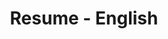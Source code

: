 ---
layout: resume
title: Resume - English
description: 
hide_description: true
left_column:
  - work
  - volunteer
  - education
  - awards
  - publications
  - references
right_column:
  - languages
  - skills
  - interests
no_language_icons: false
no_skill_icons: false
buttons:
  print: true
  #pdf: /assets/Resume.pdf
  # For the vCard you can either provide a link to a .vcf file in assets (see `pdf` above),
  # or use `h2vx.com` to generate a vCard on the fly based on the structured data of the resume page.
  # The later requires `hydejack.no_structured_data: false` and only works once the site is deployed to a public URL.
  #vcf: http://h2vx.com/vcf/<!--url-->
  #json: /assets/resume.json
# Resume data for English
resume:
  # If you have a `resume.json` file, copy it into `_data` and delete this file.
  # If you don't have a JSON Resume you can just edit this YAML file instead.
  # See also: <https://jsonresume.org/>.
  basics:
    name: 'Jakob Gabriel'
    label: 'Analytics and Data Engineer'
    picture: 'assets/img/logo.jpeg'
    email: 'jakob.gabriel5@googlemail.com'
    phone: '+49-159-01665306'
    #website: 
    summary: 
    location:
      address: 'Friedrich-Engels-Str. 13'
      postalCode: '99086'
      city: 'Erfurt'
      countryCode: 'DE'
      region: 'Thuringia'
    profiles:
      - network: 'GitHub'
        username: 'Jakob Gabriel'
        url: 'https://github.com/jakobgabriel'
      - network: 'LinkedIn'
        username: 'Jakob Gabriel'
        url: 'https://www.linkedin.com/in/jakob-gabriel'
      - network: 'XING'
        username: 'Jakob Gabriel'
        url: 'https://www.xing.com/profile/Jakob_Gabriel4'

  work:
    - company: 'ContiTech Techno-Chemie GmbH - Karben'
      position: 'Analytics and Data Engineer'
      website: 'https://www.continental-industry.com/de/topnavi/company/organization/mobile-fluid-systems'
      startDate: '2022-01-01'
      endDate: ''
      summary: >
        - Developing and defining analytics use cases and projects based on problems in production processes of Mobile Fluid Systems in collaboration with steakholders
        - Execution of continuous improvement processes by applying analytical methods in the data-driven problem solving process against the background of global scaling potentials
        - Interpret and document solution approaches from executed use cases and projects for further decision making and iteration
        - Automate analytics and operational business workflows to accelerate result discovery and support steakholder decision-making processes
        - Preparation of budgets for analytics projects with subsequent securing of these within the framework of defined project objectives
        - Preparation and documentation of guidelines in the context of lessons learned from completed projects for continuous further development
        - Support of existing process and machine standards against the background of results from analytics projects
        - Close cooperation with other business unit functions and the ContiTech central functions
      highlights:
        - section: Industry 4.0 Management and Strategy
        - items:
            - Manage and coordinate use cases and projects for data-driven process improvements in manufacturing processes
            - Support and implement continuous improvement activities by applying advanced data analytics methods
            - Translate manufacturing process specific problems with data into decision workflows
            - Interface to local plant and BA functions in order to gather manufacturing engineering requirements and other feedback for data analytics and data science topics
            - Translate plant/operations unit’s requests into use cases and procedures to ensure the implementation
            - Contribute to strategic planning of OT solutions to ensure Advanced Analytics and Data Science Capabilites
            - Strategic planning of a Manufacturing Intelligence/ Analytics Solutions for MFS, based on the latest OT solutions and CT and MFS Implementations
            - Participate in and/or steer global or local manufacturing engineering related and cross-functional projects with background of advanced analytics approaches
            - Coordinate Data Analytics and Data Science Use Cases and Projects globally
        - section: Financial Management for Industry 4.0 Implementations
        - items:
            - Prepare the budget and forecast of Data Analytics and Data Science related Use Cases and Projects
            - Ensure that the financial goals are met within the Use Cases or Projects
        - section: Manufacturing Intelligence / (Advanced) Analytics / Data Science
        - items:
            - Understanding of manufacturing process problems 
            - Definition of Analysis Goals related to the Use Cases and Projects
            - Understand, Clean, Join and Prepare Data for Use Cases and Projects
            - Abstract Features from Prepared Data
            - Explore Data (Visual Management)
            - Model and Execute Analytics Workflows for Rout Causes and Decisions
            - Automate the execution of Analytics Workflows
            - Interpret, Evaluate the workflows results and their benefits
            - Continuous Iteration over Analytics Workflows for better and faster process development cycles
        - section: Development and Rollout of MFS wide digitalization standards
        - items:
            - Support the evaluatuation and implementation of software as e.g. PLC, MDA/PDA, MES and hardware as e.g. edge technology according to CT and MFS standards
            - Identify key processes with substantial digitalization needs as well as key digitalization concepts and technologies (internal and external to MFS, e.g. preventive and predictive approaches)
            - Develop standards regarding methods (e.g. Data Exploration, Advanced Analytics, Data Science), processes and tools / technologies (e.g. predictive methods)
            - Organize and implement rollout concepts, communication and compliance of the developed digitalization standards in all MFS PMSs (shared)
            - Support local Operations and ME in solution deployment regarding analytics approaches
        - section: Training and Coaching
        - items:
            - Provide Use Case and Project related documentation for continuous qualification of other manufacturing engineers
            - Share knowledge and status of existing projects within the MFS organization
        - section: Standardization
        - items:
            - Development of central manufacturing engineering standards for Shopfloor IT/OT and Manufacturing Intelligence Activities
            - Provide feedback and input for further development of standards regarding manufacturing engineering
    - company: 'ContiTech MGW GmbH - Waltershausen'
      position: 'Quality Engineer'
      website: 'https://www.continental-industry.com/de/topnavi/company/organization/mobile-fluid-systems'
      startDate: '2018-10-01'
      endDate: '2021-12-31'
      highlights:
        - items:
            - Carrying out sampling/reclamations
            - Coordination of the sampling dates with the global Quality Planner between inter company customer and production
            - Creation of initial sample inspection reports for blow molding parts
            - Processing of pre-series complaints
            - Monitoring the processing of corrective measures
            - Transfer of root causes and measures from complaints to the FMEA
            - Inspection planning - development of gage concepts for the inspection of Blow molding parts in the different production steps
            - Collaboration in the definition of part-related gauge layouts
            - Creation and maintenance of test instructions
            - Creation of the pre-series control plan, the series control plan as well as production flow chart
            - Determination and evaluation of quality-relevant customer requirements within the feasability Study and process fmea
            - Checking the drawings for compliance with internal specifications as well as quality-relevant topics
            - Documentation of deviations or requirements during the manufacturability process.
            - Coordination and moderation of the FMEA meetings
            - Participation in FMEA meetings
            - Carrying out risk analyses
            - Participation in internal process series as well as in customer acceptance tests
            - Coordination/scheduling of customer appointments with global Quality Planner and production
            - Effectiveness check of the Poka Yoke measures
            - Checking of product and process-related documents for correctness
            - Checking of product and process-related documents for correctness and completeness - Initiation and supervision of process capability studies
            - Enforcement of the principle of autonomous monitoring at every production site.
            - Specification, instruction and monitoring of compliance with workplace and inspection documentation.
            - Continuous improvement with the aim of reducing quality costs
            - Clear identification, labelling and tracing of products as well as control according to "FIFO"
            - Ensuring the process capability of the product-relevant machines and systems
            - AS/WS/UWS within the framework of the activities
    - company: 'ContiTech MGW GmbH - Waltershausen'
      position: 'Working Student'
      website: 'https://www.continental-industry.com/de/topnavi/company/organization/mobile-fluid-systems'
      startDate: '2015-10-01'
      endDate: '2018-09-30'
      highlights:
        - items:
            - Analysis of problems and development of solutions in the field of product and process industrialization
            - Documentation of the analyses within a project or seminar paper associated with the semester
    - company: 'ContiTech MGW GmbH - Waltershausen'
      position: 'Trainee'
      website: 'https://www.continental-industry.com/de/topnavi/company/organization/mobile-fluid-systems'
      startDate: '2015-08-01'
      endDate: '2015-09-30'

  education:
    - institution: 'University of Applied Sciences Schmalkalden'
      area: 'Applied Polymer Engineering'
      studyType: 'Master of Engineering'
      startDate: '2019-04-01'
      endDate: ''
    - institution: 'Duale Hochschule Gera Eisenach'
      area: 'Polymer Engineering'
      studyType: 'Bachelor of Engineering'
      startDate: '2015-10-01'
      endDate: '2018-09-30'
      gpa: 1.6

  skills:
    - name: 'Project Management'
      level: '2-3'
      keywords: 
        - "MS Project"
        - "MS Planner"
        - "Gitlab"
    - name: 'Quality Management'
      level: '3-3'
      keywords:
        - 'FMEA Moderation'
        - 'Product Audits'
        - 'APQP'
    - name: 'Statistics'
      level: '2-3'
      keywords:
        - "Minitab"
    - name: 'Data Engineering / Analytics'
      level: '2-3'
      keywords:
        - "KNIME Analytics Platform"
        - "Python"
    - name: 'Databases'
      level: '2-3'
      keywords:
        - "Postgres"
        - "Timescale"
        - "InfluxDB"
    - name: 'Data Visualization'
      level: '2-3'
      keywords: 
        - "Grafana"
        - "Superset"
        - "PowerBI"

  languages:
    - language: 'German'
      fluency: 'native-speaker'
    - language: 'English'
      fluency: 'professional-working-proficiency'
---